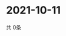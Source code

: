 # 2021-10-11
  共 0条

  <!-- BEGIN -->
  <!-- 最后更新时间Mon Oct 11 2021 06:05:46 GMT+0000 (Coordinated Universal Time) -->
  
  <!-- END -->
  
  